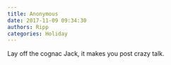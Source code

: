 ```yaml
---
title: Anonymous
date: 2017-11-09 09:34:30
authors: Ripp
categories: Holiday
---
```


 Lay off the cognac Jack, it makes you post crazy talk.